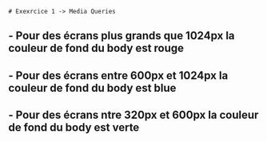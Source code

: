     # Exexrcice 1 -> Media Queries

## - Pour des écrans plus grands que 1024px la couleur de fond du body est rouge

## - Pour des écrans entre 600px et 1024px la couleur de fond du body est blue

## - Pour des écrans ntre 320px et 600px la couleur de fond du body est verte